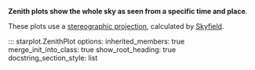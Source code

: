 **Zenith plots show the whole sky as seen from a specific time and place**. 

These plots use a [stereographic projection](https://en.wikipedia.org/wiki/Stereographic_projection), calculated by [Skyfield](https://github.com/skyfielders/python-skyfield).

::: starplot.ZenithPlot
    options:
        inherited_members: true
        merge_init_into_class: true
        show_root_heading: true
        docstring_section_style: list
